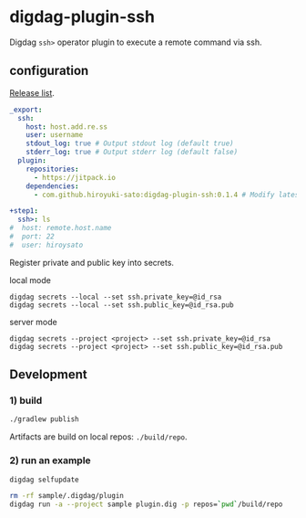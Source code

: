 # digdag-plugin-ssh

Digdag `ssh>` operator plugin to execute a remote command via ssh.

## configuration

[Release list](https://github.com/hiroyuki-sato/digdag-plugin-ssh/releases).

```yaml
_export:
  ssh:
    host: host.add.re.ss
    user: username
    stdout_log: true # Output stdout log (default true)
    stderr_log: true # Output stderr log (default false)
  plugin:
    repositories:
      - https://jitpack.io
    dependencies:
      - com.github.hiroyuki-sato:digdag-plugin-ssh:0.1.4 # Modify latest version.

+step1:
  ssh>: ls
#  host: remote.host.name
#  port: 22
#  user: hiroysato
```

Register private and public key into secrets.

local mode 

```
digdag secrets --local --set ssh.private_key=@id_rsa
digdag secrets --local --set ssh.public_key=@id_rsa.pub
```

server mode 

```
digdag secrets --project <project> --set ssh.private_key=@id_rsa
digdag secrets --project <project> --set ssh.public_key=@id_rsa.pub
```


## Development

### 1) build

```sh
./gradlew publish
```

Artifacts are build on local repos: `./build/repo`.

### 2) run an example

```sh
digdag selfupdate

rm -rf sample/.digdag/plugin 
digdag run -a --project sample plugin.dig -p repos=`pwd`/build/repo
```
